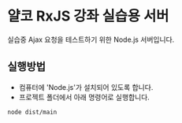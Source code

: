 # 얄코 RxJS 강좌 실습용 서버
실습중 Ajax 요청을 테스트하기 위한 Node.js 서버입니다.

## 실행방법
* 컴퓨터에 'Node.js'가 설치되어 있도록 합니다.
* 프로젝트 폴더에서 아래 명령어로 실행합니다.
```bash
node dist/main
```
